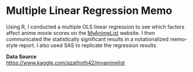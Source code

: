 # Multiple Linear Regression Memo
Using R, I conducted a multiple OLS linear regression to see which factors affect anime movie scores on the [MyAnimeList](https://myanimelist.net/) website.
I then communicated the statistically significant results in a notationalized memo-style report. I also used SAS to replicate the regression results.

**Data Source**
<br>
https://www.kaggle.com/azathoth42/myanimelist
